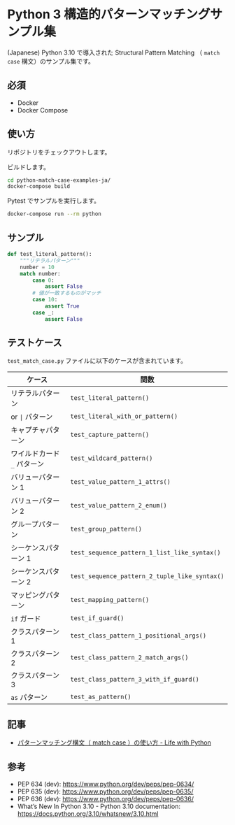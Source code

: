 # Python 3 構造的パターンマッチングサンプル集

(Japanese) Python 3.10 で導入された Structural Pattern Matching （ `match` `case` 構文）のサンプル集です。

## 必須

- Docker
- Docker Compose

## 使い方

リポジトリをチェックアウトします。

ビルドします。

```bash
cd python-match-case-examples-ja/
docker-compose build
```

Pytest でサンプルを実行します。

```bash
docker-compose run --rm python
```

## サンプル

```python
def test_literal_pattern():
    """リテラルパターン"""
    number = 10
    match number:
        case 0:
            assert False
        # 値が一致するものがマッチ
        case 10:
            assert True
        case _:
            assert False
```

## テストケース

`test_match_case.py` ファイルに以下のケースが含まれています。

| ケース | 関数 |
| --- | --- |
| リテラルパターン | `test_literal_pattern()` |
| or `\|` パターン | `test_literal_with_or_pattern()` |
| キャプチャパターン | `test_capture_pattern()` |
| ワイルドカード `_` パターン | `test_wildcard_pattern()` |
| バリューパターン 1 | `test_value_pattern_1_attrs()` |
| バリューパターン 2 | `test_value_pattern_2_enum()` |
| グループパターン | `test_group_pattern()` |
| シーケンスパターン 1 | `test_sequence_pattern_1_list_like_syntax()` |
| シーケンスパターン 2 | `test_sequence_pattern_2_tuple_like_syntax()` |
| マッピングパターン | `test_mapping_pattern()` |
| `if` ガード | `test_if_guard()` |
| クラスパターン 1 | `test_class_pattern_1_positional_args()` |
| クラスパターン 2 | `test_class_pattern_2_match_args()` |
| クラスパターン 3 | `test_class_pattern_3_with_if_guard()` |
| `as` パターン | `test_as_pattern()` |

## 記事

- [パターンマッチング構文（ match case ）の使い方 - Life with Python](https://www.lifewithpython.com/2021/06/python-structual-pattern-matching.html)

## 参考

- PEP 634 (dev): https://www.python.org/dev/peps/pep-0634/
- PEP 635 (dev): https://www.python.org/dev/peps/pep-0635/
- PEP 636 (dev): https://www.python.org/dev/peps/pep-0636/
- What’s New In Python 3.10  - Python 3.10 documentation: https://docs.python.org/3.10/whatsnew/3.10.html
